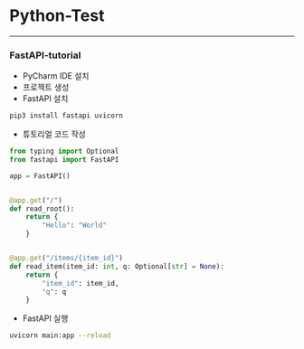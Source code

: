 # Python-Test

---

### FastAPI-tutorial

-   PyCharm IDE 설치
-   프로젝트 생성
-   FastAPI 설치

```bash
pip3 install fastapi uvicorn
```

-   튜토리얼 코드 작성

```python
from typing import Optional
from fastapi import FastAPI

app = FastAPI()


@app.get("/")
def read_root():
    return {
        "Hello": "World"
    }


@app.get("/items/{item_id}")
def read_item(item_id: int, q: Optional[str] = None):
    return {
        "item_id": item_id,
        "q": q
    }
```

-   FastAPI 실행

```bash
uvicorn main:app --reload
```

